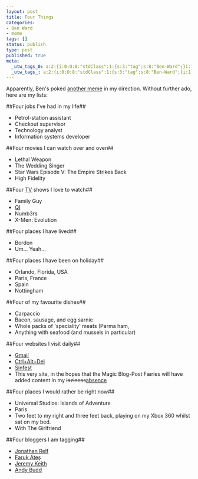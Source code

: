 ```yaml
---
layout: post
title: Four Things
categories:
- Ben Ward
- meme
tags: []
status: publish
type: post
published: true
meta:
  _utw_tags_0: a:2:{i:0;O:8:"stdClass":1:{s:3:"tag";s:8:"Ben-Ward";}i:1;O:8:"stdClass":1:{s:3:"tag";s:4:"meme";}}
  _utw_tags_: a:2:{i:0;O:8:"stdClass":1:{s:3:"tag";s:8:"Ben-Ward";}i:1;O:8:"stdClass":1:{s:3:"tag";s:4:"meme";}}
---
```

Apparently, Ben's poked [another meme][Ben origin] in my direction. Without further ado, here are my lists:

##Four jobs I've had in my life##
* Petrol-station assistant
* Checkout supervisor
* Technology analyst
* Information systems developer

##Four movies I can watch over and over##
* Lethal Weapon
* The Wedding Singer
* Star Wars Episode V: The Empire Strikes Back
* High Fidelity

##Four <acronym class="initialism" title="Television">TV</acronym> shows I love to watch##
* Family Guy
* [QI][]
* Numb3rs
* X-Men: Evolution

##Four places I have lived##
* Bordon
* Um... Yeah...

##Four places I have been on holiday##
* Orlando, Florida, USA
* Paris, France
* Spain
* Nottingham

##Four of my favourite dishes##
* Carpaccio
* Bacon, sausage, and egg sarnie
* Whole packs of 'speciality' meats (Parma ham, 
* Anything with seafood (and mussels in particular)

##Four websites I visit daily##
* [Gmail][]
* [Ctrl+Alt+Del][]
* [Sinfest][]
* This very site, in the hopes that the Magic Blog-Post Færies will have added content in my <del>laziness</del><ins>absence</ins>

##Four places I would rather be right now##
* Universal Studios: Islands of Adventure
* Paris
* Two feet to my right and three feet back, playing on my Xbox 360 whilst sat on my bed.
* With The Girlfriend

##Four bloggers I am tagging##
* [Jonathan Relf][Jon]
* [Faruk Ateş][Faruk]
* [Jeremy Keith][Jeremy]
* [Andy Budd][Andy]

[Ben origin]: http://ben-ward.co.uk/journal/four-things/ "Ben Ward's Four Things"
[QI]: http://www.qi.com/tv/ "Quite Interesting TV show"
[Gmail]: http://mail.google.com/
[Ctrl+Alt+Del]: http://cad-comic.com/
[Sinfest]: http://sinfest.net/
[Jon]: http://mindthe.net/badger/
[Faruk]: http://kurafire.net/
[Jeremy]: http://adactio.com/journal/
[Andy]: http://andybudd.com/
